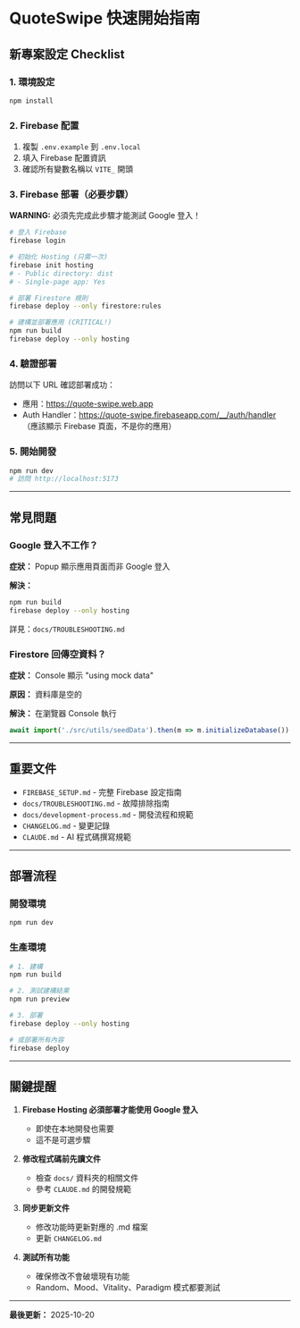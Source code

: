 # QuoteSwipe 快速開始指南

## 新專案設定 Checklist

### 1. 環境設定
```bash
npm install
```

### 2. Firebase 配置
1. 複製 `.env.example` 到 `.env.local`
2. 填入 Firebase 配置資訊
3. 確認所有變數名稱以 `VITE_` 開頭

### 3. Firebase 部署（必要步驟）

**WARNING:** 必須先完成此步驟才能測試 Google 登入！

```bash
# 登入 Firebase
firebase login

# 初始化 Hosting (只需一次)
firebase init hosting
# - Public directory: dist
# - Single-page app: Yes

# 部署 Firestore 規則
firebase deploy --only firestore:rules

# 建構並部署應用 (CRITICAL!)
npm run build
firebase deploy --only hosting
```

### 4. 驗證部署

訪問以下 URL 確認部署成功：
- 應用：https://quote-swipe.web.app
- Auth Handler：https://quote-swipe.firebaseapp.com/__/auth/handler
  （應該顯示 Firebase 頁面，不是你的應用）

### 5. 開始開發

```bash
npm run dev
# 訪問 http://localhost:5173
```

---

## 常見問題

### Google 登入不工作？

**症狀：** Popup 顯示應用頁面而非 Google 登入

**解決：**
```bash
npm run build
firebase deploy --only hosting
```

詳見：`docs/TROUBLESHOOTING.md`

### Firestore 回傳空資料？

**症狀：** Console 顯示 "using mock data"

**原因：** 資料庫是空的

**解決：** 在瀏覽器 Console 執行
```javascript
await import('./src/utils/seedData').then(m => m.initializeDatabase())
```

---

## 重要文件

- `FIREBASE_SETUP.md` - 完整 Firebase 設定指南
- `docs/TROUBLESHOOTING.md` - 故障排除指南
- `docs/development-process.md` - 開發流程和規範
- `CHANGELOG.md` - 變更記錄
- `CLAUDE.md` - AI 程式碼撰寫規範

---

## 部署流程

### 開發環境
```bash
npm run dev
```

### 生產環境
```bash
# 1. 建構
npm run build

# 2. 測試建構結果
npm run preview

# 3. 部署
firebase deploy --only hosting

# 或部署所有內容
firebase deploy
```

---

## 關鍵提醒

1. **Firebase Hosting 必須部署才能使用 Google 登入**
   - 即使在本地開發也需要
   - 這不是可選步驟

2. **修改程式碼前先讀文件**
   - 檢查 `docs/` 資料夾的相關文件
   - 參考 `CLAUDE.md` 的開發規範

3. **同步更新文件**
   - 修改功能時更新對應的 .md 檔案
   - 更新 `CHANGELOG.md`

4. **測試所有功能**
   - 確保修改不會破壞現有功能
   - Random、Mood、Vitality、Paradigm 模式都要測試

---

**最後更新：** 2025-10-20
